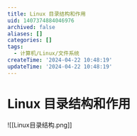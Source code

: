 ```yaml
---
title: Linux 目录结构和作用
uid: 1407374884046976
archived: false
aliases: []
categories: []
tags:
  - 计算机/Linux/文件系统
createTime: '2024-04-22 10:48:19'
updateTime: '2024-04-22 10:48:19'
---
```


# Linux 目录结构和作用

![[Linux目录结构.png]]
